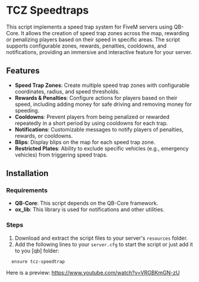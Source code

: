 # TCZ Speedtraps

This script implements a speed trap system for FiveM servers using QB-Core. It allows the creation of speed trap zones across the map, rewarding or penalizing players based on their speed in specific areas. The script supports configurable zones, rewards, penalties, cooldowns, and notifications, providing an immersive and interactive feature for your server.

## Features

- **Speed Trap Zones**: Create multiple speed trap zones with configurable coordinates, radius, and speed thresholds.
- **Rewards & Penalties**: Configure actions for players based on their speed, including adding money for safe driving and removing money for speeding.
- **Cooldowns**: Prevent players from being penalized or rewarded repeatedly in a short period by using cooldowns for each trap.
- **Notifications**: Customizable messages to notify players of penalties, rewards, or cooldowns.
- **Blips**: Display blips on the map for each speed trap zone.
- **Restricted Plates**: Ability to exclude specific vehicles (e.g., emergency vehicles) from triggering speed traps.

## Installation

### Requirements
- **QB-Core**: This script depends on the QB-Core framework.
- **ox_lib**: This library is used for notifications and other utilities.

### Steps
1. Download and extract the script files to your server's `resources` folder.
2. Add the following lines to your `server.cfg` to start the script or just add it to you [qb] folder:

```   ensure tcz-speedtrap ```

Here is a preview:
https://www.youtube.com/watch?v=VRGBKmGN-zU
